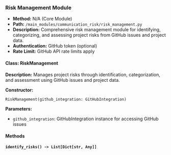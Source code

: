 ### Risk Management Module

- **Method:** N/A (Core Module)
- **Path:** `/main_modules/communication_risk/risk_management.py`
- **Description:** Comprehensive risk management module for identifying, categorizing, and assessing project risks from GitHub issues and project data.
- **Authentication:** GitHub token (optional)
- **Rate Limit:** GitHub API rate limits apply

#### Class: RiskManagement

**Description:** Manages project risks through identification, categorization, and assessment using GitHub issues and project data.

**Constructor:**
```python
RiskManagement(github_integration: GitHubIntegration)
```

**Parameters:**
- `github_integration`: GitHubIntegration instance for accessing GitHub issues

#### Methods

**`identify_risks() -> List[Dict[str, Any]]`**
